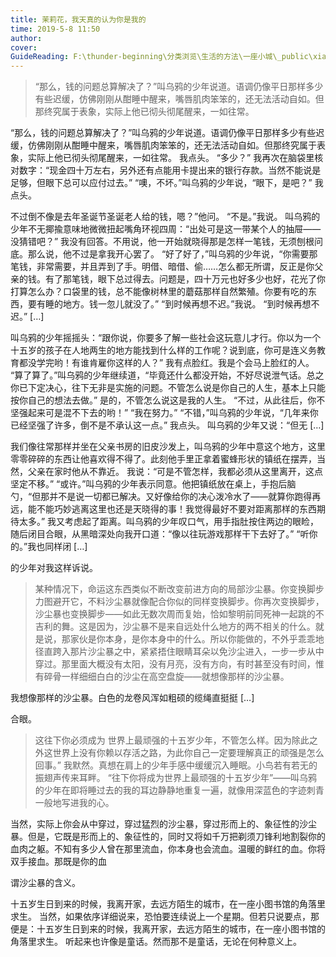 ```yaml
---
title: 茉莉花，我天真的认为你是我的
time: 2019-5-8 11:50
author: 
cover: 
GuideReading: F:\thunder-beginning\分类浏览\生活的方法\一座小城\_public\xiaan (1).jpg
---
```




>  “那么，钱的问题总算解决了？”叫乌鸦的少年说道。语调仍像平日那样多少有些迟缓，仿佛刚刚从酣睡中醒来，嘴唇肌肉笨笨的，还无法活动自如。但那终究属于表象，实际上他已彻头彻尾醒来，一如往常。





“那么，钱的问题总算解决了？”叫乌鸦的少年说道。语调仍像平日那样多少有些迟缓，仿佛刚刚从酣睡中醒来，嘴唇肌肉笨笨的，还无法活动自如。但那终究属于表象，实际上他已彻头彻尾醒来，一如往常。
我点头。
“多少？”
我再次在脑袋里核对数字：“现金四十万左右，另外还有点能用卡提出来的银行存款。当然不能说是足够，但眼下总可以应付过去。”
“噢，不坏。”叫乌鸦的少年说，“眼下，是吧？”
我点头。



不过倒不像是去年圣诞节圣诞老人给的钱，嗯？”他问。
“不是。”我说。
叫乌鸦的少年不无揶揄意味地微微扭起嘴角环视四周：“出处可是这一带某个人的抽屉——没猜错吧？”
我没有回答。不用说，他一开始就晓得那是怎样一笔钱，无须刨根问底。那么说，他不过是拿我开心罢了。
“好了好了，”叫乌鸦的少年说，“你需要那笔钱，非常需要，并且弄到了手。明借、暗借、偷……怎么都无所谓，反正是你父亲的钱。有了那笔钱，眼下总过得去。问题是，四十万元也好多少也好，花光了你打算怎么办？口袋里的钱，总不能像树林里的蘑菇那样自然繁殖。你要有吃的东西，要有睡的地方。钱一忽儿就没了。”
“到时候再想不迟。”我说。
“到时候再想不迟。” […]



叫乌鸦的少年摇摇头：“跟你说，你要多了解一些社会这玩意儿才行。你以为一个十五岁的孩子在人地两生的地方能找到什么样的工作呢？说到底，你可是连义务教育都没学完哟！有谁肯雇你这样的人？”
我有点脸红。我是个会马上脸红的人。
“算了算了。”叫乌鸦的少年继续道，“毕竟还什么都没开始，不好尽说泄气话。总之你已下定决心，往下无非是实施的问题。不管怎么说是你自己的人生，基本上只能按你自己的想法去做。”
是的，不管怎么说这是我的人生。
“不过，从此往后，你不坚强起来可是混不下去的哟！”
“我在努力。”
“不错，”叫乌鸦的少年说，“几年来你已经坚强了许多，倒不是不承认这一点。”
我点头。
叫乌鸦的少年又说：“但无 […]



我们像往常那样并坐在父亲书房的旧皮沙发上，叫乌鸦的少年中意这个地方，这里零零碎碎的东西让他喜欢得不得了。此刻他手里正拿着蜜蜂形状的镇纸在摆弄，当然，父亲在家时他从不靠近。
我说：“可是不管怎样，我都必须从这里离开，这点坚定不移。”
“或许。”叫乌鸦的少年表示同意。他把镇纸放在桌上，手抱后脑勺，“但那并不是说一切都已解决。又好像给你的决心泼冷水了——就算你跑得再远，能不能巧妙逃离这里也还是天晓得的事！我觉得最好不要对距离那样的东西期待太多。”
我又考虑起了距离。叫乌鸦的少年叹口气，用手指肚按住两边的眼睑，随后闭目合眼，从黑暗深处向我开口道：“像以往玩游戏那样干下去好了。”
“听你的。”我也同样闭 […]



的少年对我这样诉说。

> 某种情况下，命运这东西类似不断改变前进方向的局部沙尘暴。你变换脚步力图避开它，不料沙尘暴就像配合你似的同样变换脚步。你再次变换脚步，沙尘暴也变换脚步——如此无数次周而复始，恰如黎明前同死神一起跳的不吉利的舞。这是因为，沙尘暴不是来自远处什么地方的两不相关的什么。就是说，那家伙是你本身，是你本身中的什么。所以你能做的，不外乎乖乖地径直跨入那片沙尘暴之中，紧紧捂住眼睛耳朵以免沙尘进入，一步一步从中穿过。那里面大概没有太阳，没有月亮，没有方向，有时甚至没有时间，惟有碎骨一样细细白白的沙尘在高空盘旋——就想像那样的沙尘暴。



我想像那样的沙尘暴。白色的龙卷风浑如粗硕的缆绳直挺挺 […]







合眼。

> 这往下你必须成为 世界上最顽强的十五岁少年，不管怎么样。因为除此之外这世界上没有你赖以存活之路，为此你自己一定要理解真正的顽强是怎么回事。”
> 我默然。真想在肩上的少年手感中缓缓沉入睡眠。小鸟若有若无的振翅声传来耳畔。
> “往下你将成为世界上最顽强的十五岁少年”——叫乌鸦的少年在即将睡过去的我的耳边静静地重复一遍，就像用深蓝色的字迹刺青一般地写进我的心。

当然，实际上你会从中穿过，穿过猛烈的沙尘暴，穿过形而上的、象征性的沙尘暴。但是，它既是形而上的、象征性的，同时又将如千万把剃须刀锋利地割裂你的血肉之躯。不知有多少人曾在那里流血，你本身也会流血。温暖的鲜红的血。你将双手接血。那既是你的血 





谓沙尘暴的含义。

十五岁生日到来的时候，我离开家，去远方陌生的城市，在一座小图书馆的角落里求生。
当然，如果依序详细说来，恐怕要连续说上一个星期。但若只说要点，那便是：十五岁生日到来的时候，我离开家，去远方陌生的城市，在一座小图书馆的角落里求生。
听起来也许像是童话。然而那不是童话，无论在何种意义上。
